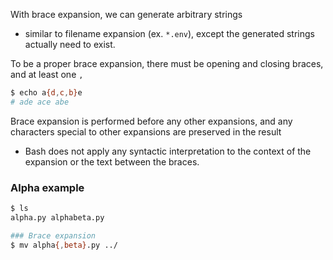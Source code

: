 
With brace expansion, we can generate arbitrary strings
- similar to filename expansion (ex. `*.env`), except the generated strings actually need to exist.

To be a proper brace expansion, there must be opening and closing braces, and at least one `,`
```sh
$ echo a{d,c,b}e
# ade ace abe
```

Brace expansion is performed before any other expansions, and any characters special to other expansions are preserved in the result
- Bash does not apply any syntactic interpretation to the context of the expansion or the text between the braces.

### Alpha example
```sh
$ ls
alpha.py alphabeta.py

### Brace expansion
$ mv alpha{,beta}.py ../
```